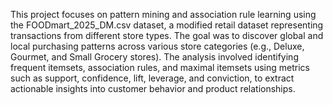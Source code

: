 This project focuses on pattern mining and association rule learning using the FOODmart_2025_DM.csv dataset, a modified retail dataset representing transactions from different store types. The goal was to discover global and local purchasing patterns across various store categories (e.g., Deluxe, Gourmet, and Small Grocery stores).
The analysis involved identifying frequent itemsets, association rules, and maximal itemsets using metrics such as support, confidence, lift, leverage, and conviction, to extract actionable insights into customer behavior and product relationships.
